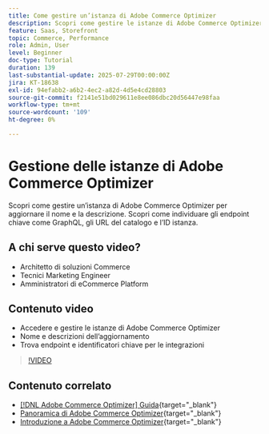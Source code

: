 ```yaml
---
title: Come gestire un’istanza di Adobe Commerce Optimizer
description: Scopri come gestire le istanze di Adobe Commerce Optimizer e trovare dettagli ed endpoint chiave
feature: Saas, Storefront
topic: Commerce, Performance
role: Admin, User
level: Beginner
doc-type: Tutorial
duration: 139
last-substantial-update: 2025-07-29T00:00:00Z
jira: KT-18638
exl-id: 94efabb2-a6b2-4ec2-a82d-4d5e4cd28803
source-git-commit: f2141e51bd029611e8ee086dbc20d56447e98faa
workflow-type: tm+mt
source-wordcount: '109'
ht-degree: 0%

---
```


# Gestione delle istanze di Adobe Commerce Optimizer

Scopri come gestire un’istanza di Adobe Commerce Optimizer per aggiornare il nome e la descrizione.  Scopri come individuare gli endpoint chiave come GraphQL, gli URL del catalogo e l’ID istanza.

## A chi serve questo video?

* Architetto di soluzioni Commerce
* Tecnici Marketing Engineer
* Amministratori di eCommerce Platform

## Contenuto video

* Accedere e gestire le istanze di Adobe Commerce Optimizer
* Nome e descrizioni dell’aggiornamento
* Trova endpoint e identificatori chiave per le integrazioni

>[!VIDEO](https://video.tv.adobe.com/v/3470240?learn=on&enablevpops&captions=ita)

## Contenuto correlato

* [[!DNL Adobe Commerce Optimizer] Guida](https://experienceleague.adobe.com/it/docs/commerce/optimizer/overview){target="_blank"}
* [Panoramica di Adobe Commerce Optimizer](https://experienceleague.adobe.com/it/docs/commerce-learn/tutorials/adobe-commerce-optimizer/overview){target="_blank"}
* [Introduzione a Adobe Commerce Optimizer](https://experienceleague.adobe.com/it/docs/commerce/optimizer/get-started){target="_blank"}
